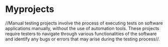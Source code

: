 # Myprojects
//Manual testing projects involve the process of executing tests on software applications manually, without the use of automation tools. These projects require testers to navigate through various functionalities of the software and identify any bugs or errors that may arise during the testing process//.
